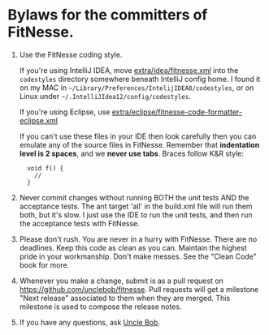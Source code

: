 # Bylaws for the committers of FitNesse.

1.  Use the FitNesse coding style.

    If you're using IntelliJ IDEA, move [extra/idea/fitnesse.xml](https://github.com/unclebob/fitnesse/blob/master/extra/idea/fitnesse.xml) 
    into the `codestyles` directory somewhere beneath IntelliJ config home. I found it on my MAC in 
    `~/Library/Preferences/IntelijIDEA8/codestyles`, or on Linux under `~/.IntelliJIdea12/config/codestyles`.

    If you're using Eclipse, use [extra/eclipse/fitnesse-code-formatter-eclipse.xml](https://github.com/unclebob/fitnesse/blob/master/extra/eclipse/fitnesse-code-formatter-eclipse.xml) 

    If you can't use these files in your IDE then look carefully then you can emulate any of the source files in FitNesse.
    Remember that **indentation level is 2 spaces**, and we **never use tabs**.  Braces follow K&R style:
    ```
      void f() {
        //
      }
    ```

2.  Never commit changes without running BOTH the unit tests AND the acceptance tests.  The ant target 'all' in
    the build.xml file will run them both, but it's slow.  I just use the IDE to run the unit tests, and then run the
    acceptance tests with FitNesse.

3.  Please don't rush.  You are never in a hurry with FitNesse.  There are no deadlines.  Keep this code as clean
    as you can.  Maintain the highest pride in your workmanship.  Don't make messes.  See the "Clean Code" book for more.

4.  Whenever you make a change, submit is as a pull request on https://github.com/unclebob/fitnesse. Pull requests will get a milestone "Next release" associated to them when they are merged. This milestone is used to compose the release notes.

5.  If you have any questions, ask [Uncle Bob](https://github.com/unclebob).

